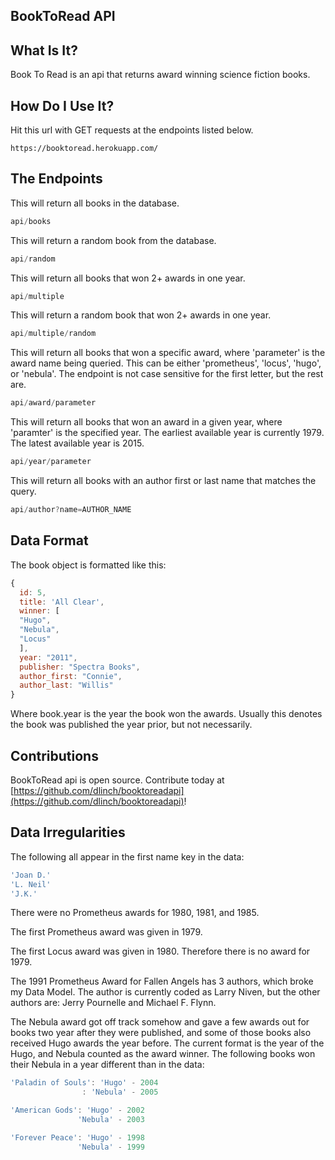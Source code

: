 ## BookToRead API

## What Is It?
Book To Read is an api that returns award winning science fiction books.

## How Do I Use It?

Hit this url with GET requests at the endpoints listed below.
```
https://booktoread.herokuapp.com/
```

## The Endpoints

This will return all books in the database.
```js
api/books
```

This will return a random book from the database.
```js
api/random
```

This will return all books that won 2+ awards in one year.
```js
api/multiple
```

This will return a random book that won 2+ awards in one year.
```js
api/multiple/random
```

This will return all books that won a specific award, where 'parameter' is the award name being queried.
This can be either 'prometheus', 'locus', 'hugo', or 'nebula'. The endpoint is not case sensitive
for the first letter, but the rest are.
```js
api/award/parameter
```

This will return all books that won an award in a given year, where 'paramter' is the specified
year. The earliest available year is currently 1979. The latest available year is 2015.
```js
api/year/parameter
```

This will return all books with an author first or last name that matches the query.
```js
api/author?name=AUTHOR_NAME
```


## Data Format

The book object is formatted like this:
```js
{
  id: 5,
  title: 'All Clear',
  winner: [
  "Hugo",
  "Nebula",
  "Locus"
  ],
  year: "2011",
  publisher: "Spectra Books",
  author_first: "Connie",
  author_last: "Willis"
}
```
Where book.year is the year the book won the awards. Usually this denotes the book was published the year prior, but not necessarily.

## Contributions
BookToRead api is open source. Contribute today at [https://github.com/dlinch/booktoreadapi](https://github.com/dlinch/booktoreadapi)!

## Data Irregularities
The following all appear in the first name key in the data:
```js
'Joan D.'
'L. Neil'
'J.K.'
```
There were no Prometheus awards for 1980, 1981, and 1985.

The first Prometheus award was given in 1979.

The first Locus award was given in 1980. Therefore there is no award for 1979.

The 1991 Prometheus Award for Fallen Angels has 3 authors, which broke my Data Model. The author is currently coded as Larry Niven, but the other authors are: Jerry Pournelle and Michael F. Flynn.

The Nebula award got off track somehow and gave a few awards out for books two year after they were published, and some of those books also received Hugo awards the year before. The current format is the year of the Hugo, and Nebula counted as the award winner. The following books won their Nebula in a year different than in the data:
```js
'Paladin of Souls': 'Hugo' - 2004
                : 'Nebula' - 2005

'American Gods': 'Hugo' - 2002
               'Nebula' - 2003

'Forever Peace': 'Hugo' - 1998
               'Nebula' - 1999
```
